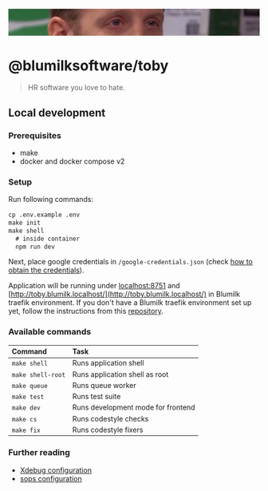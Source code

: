 ![He's watching you](toby.png)

# @blumilksoftware/toby
> HR software you love to hate.

## Local development
### Prerequisites
- make
- docker and docker compose v2

### Setup
Run following commands:
```
cp .env.example .env
make init
make shell
  # inside container
  npm run dev
```

Next, place google credentials in `/google-credentials.json` (check [how to obtain the credentials](https://github.com/spatie/laravel-google-calendar#how-to-obtain-the-credentials-to-communicate-with-google-calendar)).

Application will be running under [localhost:8751](localhost:8751) and [http://toby.blumilk.localhost/](http://toby.blumilk.localhost/) in Blumilk traefik environment. If you don't have a Blumilk traefik environment set up yet, follow the instructions from this [repository](https://github.com/blumilksoftware/environment).

### Available commands

| Command           | Task                               |
|:------------------|:-----------------------------------|
| `make shell`      | Runs application shell             |
| `make shell-root` | Runs application shell as root     |
| `make queue`      | Runs queue worker                  |
| `make test`       | Runs test suite                    |
| `make dev`        | Runs development mode for frontend |
| `make cs`         | Runs codestyle checks              |
| `make fix`        | Runs codestyle fixers              |

### Further reading
* [Xdebug configuration](./readme.xdebug.md)
* [sops configuration](./readme.sops.md)